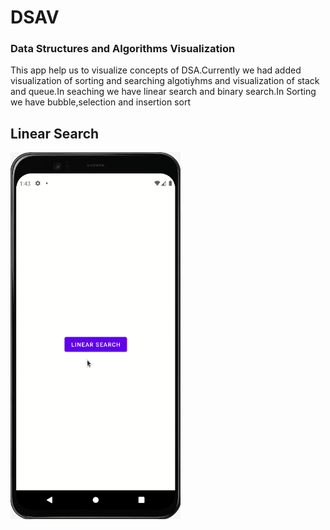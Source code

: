 # DSAV
### Data Structures and Algorithms Visualization
This app help us to visualize concepts of DSA.Currently we had added visualization of sorting and searching algotiyhms and visualization of stack and queue.In seaching we have linear search and binary search.In Sorting we have bubble,selection and insertion sort

## Linear Search
 <img src="screenshots/linear_search.gif" width=272 height=auto>  


